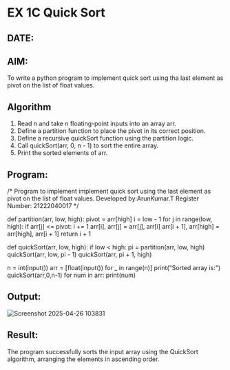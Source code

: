 # EX 1C Quick Sort
## DATE: 
## AIM:
To write a python program to implement quick sort using tha last element as pivot on the list of float values.

## Algorithm
1. Read n and take n floating-point inputs into an array arr.
2. Define a partition function to place the pivot in its correct position.
3. Define a recursive quickSort function using the partition logic.
4. Call quickSort(arr, 0, n - 1) to sort the entire array.
5. Print the sorted elements of arr. 

## Program:

/*
Program to implement implement quick sort using the last element as pivot on the list of float values.
Developed by:ArunKumar.T
Register Number:  21222040017
*/


def partition(arr, low, high):
    pivot = arr[high]
    i = low - 1
    for j in range(low, high):
        if arr[j] <= pivot:
            i += 1
            arr[i], arr[j] = arr[j], arr[i]
    arr[i + 1], arr[high] = arr[high], arr[i + 1]
    return i + 1

def quickSort(arr, low, high):
    if low < high:
        pi = partition(arr, low, high)
        quickSort(arr, low, pi - 1)
        quickSort(arr, pi + 1, high)

n = int(input())
arr = [float(input()) for _ in range(n)]
print("Sorted array is:")
quickSort(arr,0,n-1)
for num in arr:
    print(num)

## Output:
![Screenshot 2025-04-26 103831](https://github.com/user-attachments/assets/6bd620d0-837a-45fb-bc50-49a057456f9b)
## Result:
The program successfully sorts the input array using the QuickSort algorithm, arranging the elements in ascending order.
